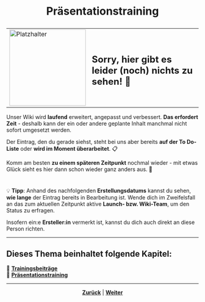 # <p align="center">Präsentationstraining</p>
<!-- 
Klärungsbedarf: ist der Unterpunkt Präsentationstraining eigentlich weiterhin in Planung? War ursprünglich (Erstellung: Feb 2025) nur ein einziger Satz.
Wenn ja, gab's schon Überlegungen zum Inhalt?

Meine Vorschläge für mögliche Keypoints:

- Meetings leiten / Team-Koordinierung (hier aufpassen, dass es nicht zu viel overlap mit dem Text zur Rolle "Teamkoordinator" gibt)
- Präsentations-Vorbereitung / Templates
- Zeiteinteilung / Zeitmanagement
- PowerPoint oder ähnliche Tools
- Übungen fürs freie Sprechen

Wenn doch nichts weiter geplant, bitte zeitnah an allen betroffenen Stellen aus der Ordnerstruktur entfernen. Stand: 19.05.2025 -->

<div align="center">
  <table>
    <tr>
      <td>
        <img src="https://github.com/user-attachments/assets/69b70f12-916c-4167-8920-c6055f5903d5" alt="Platzhalter" width="200">
      </td>
      <td>
        <h2>Sorry, hier gibt es leider (noch) nichts zu sehen! 👀</h2>
      </td>
    </tr>
  </table>
</div>

Unser Wiki wird **laufend** erweitert, angepasst und verbessert. **Das erfordert Zeit** - deshalb kann der ein oder andere geplante Inhalt manchmal nicht sofort umgesetzt werden.

Der Eintrag, den du gerade siehst, steht bei uns aber bereits **auf der To Do-Liste** oder **wird im Moment überarbeitet**. 📋

Komm am besten **zu einem späteren Zeitpunkt** nochmal wieder - mit etwas Glück sieht es hier dann schon wieder ganz anders aus. 🚀

#

💡 **Tipp**: Anhand des nachfolgenden **Erstellungsdatums** kannst du sehen, **wie lange** der Eintrag bereits in Bearbeitung ist. Wende dich im Zweifelsfall an das zum aktuellen Zeitpunkt aktive **Launch- bzw. Wiki-Team**, um den Status zu erfragen.

Insofern ein:e **Ersteller:in** vermerkt ist, kannst du dich auch direkt an diese Person richten.

---

**Dieses Thema beinhaltet folgende Kapitel:**  
---

🔹 [**Trainingsbeiträge**](/docs/02-arbeiten_bei_nadoo/02-training_und_vorbereitung/01-trainingsbeitraege/README.md) <br>
🔹 [**Präsentationstraining**](/docs/02-arbeiten_bei_nadoo/02-training_und_vorbereitung/02-praesentationstraining/README.md) <br>

---

<p align="center">
<a href="/docs/02-arbeiten_bei_nadoo/02-training_und_vorbereitung/01-trainingsbeitraege/02-dokumentation/README.md"><strong>Zurück</strong></a> | 
<a href="/docs/02-arbeiten_bei_nadoo/03-teams/01-aktive_teams/README.md"><strong>Weiter</strong></a>
</p>